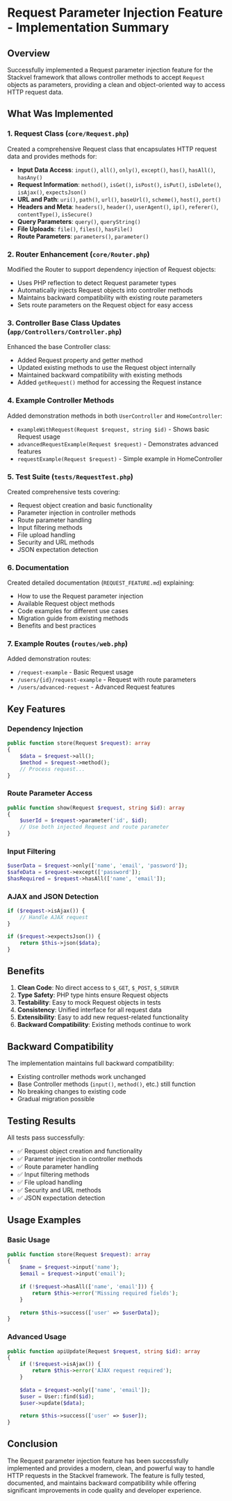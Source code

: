 # Request Parameter Injection Feature - Implementation Summary

## Overview

Successfully implemented a Request parameter injection feature for the Stackvel framework that allows controller methods to accept `Request` objects as parameters, providing a clean and object-oriented way to access HTTP request data.

## What Was Implemented

### 1. Request Class (`core/Request.php`)
Created a comprehensive Request class that encapsulates HTTP request data and provides methods for:
- **Input Data Access**: `input()`, `all()`, `only()`, `except()`, `has()`, `hasAll()`, `hasAny()`
- **Request Information**: `method()`, `isGet()`, `isPost()`, `isPut()`, `isDelete()`, `isAjax()`, `expectsJson()`
- **URL and Path**: `uri()`, `path()`, `url()`, `baseUrl()`, `scheme()`, `host()`, `port()`
- **Headers and Meta**: `headers()`, `header()`, `userAgent()`, `ip()`, `referer()`, `contentType()`, `isSecure()`
- **Query Parameters**: `query()`, `queryString()`
- **File Uploads**: `file()`, `files()`, `hasFile()`
- **Route Parameters**: `parameters()`, `parameter()`

### 2. Router Enhancement (`core/Router.php`)
Modified the Router to support dependency injection of Request objects:
- Uses PHP reflection to detect Request parameter types
- Automatically injects Request objects into controller methods
- Maintains backward compatibility with existing route parameters
- Sets route parameters on the Request object for easy access

### 3. Controller Base Class Updates (`app/Controllers/Controller.php`)
Enhanced the base Controller class:
- Added Request property and getter method
- Updated existing methods to use the Request object internally
- Maintained backward compatibility with existing methods
- Added `getRequest()` method for accessing the Request instance

### 4. Example Controller Methods
Added demonstration methods in both `UserController` and `HomeController`:
- `exampleWithRequest(Request $request, string $id)` - Shows basic Request usage
- `advancedRequestExample(Request $request)` - Demonstrates advanced features
- `requestExample(Request $request)` - Simple example in HomeController

### 5. Test Suite (`tests/RequestTest.php`)
Created comprehensive tests covering:
- Request object creation and basic functionality
- Parameter injection in controller methods
- Route parameter handling
- Input filtering methods
- File upload handling
- Security and URL methods
- JSON expectation detection

### 6. Documentation
Created detailed documentation (`REQUEST_FEATURE.md`) explaining:
- How to use the Request parameter injection
- Available Request object methods
- Code examples for different use cases
- Migration guide from existing methods
- Benefits and best practices

### 7. Example Routes (`routes/web.php`)
Added demonstration routes:
- `/request-example` - Basic Request usage
- `/users/{id}/request-example` - Request with route parameters
- `/users/advanced-request` - Advanced Request features

## Key Features

### Dependency Injection
```php
public function store(Request $request): array
{
    $data = $request->all();
    $method = $request->method();
    // Process request...
}
```

### Route Parameter Access
```php
public function show(Request $request, string $id): array
{
    $userId = $request->parameter('id', $id);
    // Use both injected Request and route parameter
}
```

### Input Filtering
```php
$userData = $request->only(['name', 'email', 'password']);
$safeData = $request->except(['password']);
$hasRequired = $request->hasAll(['name', 'email']);
```

### AJAX and JSON Detection
```php
if ($request->isAjax()) {
    // Handle AJAX request
}

if ($request->expectsJson()) {
    return $this->json($data);
}
```

## Benefits

1. **Clean Code**: No direct access to `$_GET`, `$_POST`, `$_SERVER`
2. **Type Safety**: PHP type hints ensure Request objects
3. **Testability**: Easy to mock Request objects in tests
4. **Consistency**: Unified interface for all request data
5. **Extensibility**: Easy to add new request-related functionality
6. **Backward Compatibility**: Existing methods continue to work

## Backward Compatibility

The implementation maintains full backward compatibility:
- Existing controller methods work unchanged
- Base Controller methods (`input()`, `method()`, etc.) still function
- No breaking changes to existing code
- Gradual migration possible

## Testing Results

All tests pass successfully:
- ✅ Request object creation and functionality
- ✅ Parameter injection in controller methods
- ✅ Route parameter handling
- ✅ Input filtering methods
- ✅ File upload handling
- ✅ Security and URL methods
- ✅ JSON expectation detection

## Usage Examples

### Basic Usage
```php
public function store(Request $request): array
{
    $name = $request->input('name');
    $email = $request->input('email');
    
    if (!$request->hasAll(['name', 'email'])) {
        return $this->error('Missing required fields');
    }
    
    return $this->success(['user' => $userData]);
}
```

### Advanced Usage
```php
public function apiUpdate(Request $request, string $id): array
{
    if (!$request->isAjax()) {
        return $this->error('AJAX request required');
    }
    
    $data = $request->only(['name', 'email']);
    $user = User::find($id);
    $user->update($data);
    
    return $this->success(['user' => $user]);
}
```

## Conclusion

The Request parameter injection feature has been successfully implemented and provides a modern, clean, and powerful way to handle HTTP requests in the Stackvel framework. The feature is fully tested, documented, and maintains backward compatibility while offering significant improvements in code quality and developer experience. 